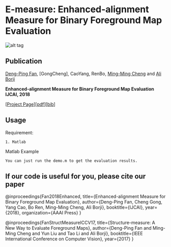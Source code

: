 # E-measure: Enhanced-alignment Measure for Binary Foreground Map Evaluation

![alt tag](http://dpfan.net/wp-content/uploads/2018/04/E-measureSlide.jpg)

## Publication
[Deng-Ping Fan](http://dpfan.net), [GongCheng], CaoYang, RenBo, [Ming-Ming Cheng](http://mmcheng.net) and [Ali Borji](http://crcv.ucf.edu/people/faculty/Borji/)

**Enhanced-alignment Measure for Binary Foreground Map Evaluation**  **IJCAI, 2018** 

[[Project Page](http://dpfan.net/e-measure/)][[pdf](http://dpfan.net/wp-content/uploads/2018/05/IJCAI-Emeasure.pdf)][[bib](http://dpfan.net/wp-content/uploads/2018/05/2018EmeasureBib.txt)]

## Usage

Requirement:
  
    1. Matlab
    
Matlab Example
    
    You can just run the demo.m to get the evaluation results.

## If our code is useful for you, please cite our paper

@inproceedings{Fan2018Enhanced,
   title={Enhanced-alignment Measure for Binary Foreground Map Evaluation},
   author={Deng-Ping Fan, Cheng Gong, Yang Cao, Bo Ren, Ming-Ming Cheng, Ali Borji},
   booktitle={IJCAI},
   year={2018},
   organization={AAAI Press}
}


@inproceedings{FanStructMeasureICCV17,
   title={Structure-measure: A New Way to Evaluate Foreground Maps},
   author={Deng-Ping Fan and Ming-Ming Cheng and Yun Liu and Tao Li and Ali Borji},
   booktitle={IEEE International Conference on Computer Vision},
   year={2017}
}
	
